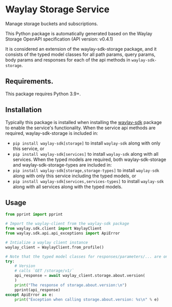 # Waylay Storage Service

Manage storage buckets and subscriptions.


This Python package is automatically generated based on the 
Waylay Storage OpenAPI specification (API version: v0.4.1)

It is considered an extension of the waylay-sdk-storage package, and it consists of the typed model classes for all path params, query params, body params and responses for each of the api methods in `waylay-sdk-storage`.

## Requirements.
This package requires Python 3.9+.

## Installation
Typically this package is installed when installing the [waylay-sdk](https://github.com/waylayio/waylay-sdk-py) package to enable the service's functionality.
When the service api methods are required, waylay-sdk-storage is included in:
- ```pip install waylay-sdk[storage]``` to install `waylay-sdk` along with only this service, or
- ```pip install waylay-sdk[services]``` to install `waylay-sdk` along with all services.
When the typed models are required, both waylay-sdk-storage and waylay-sdk-storage-types are included in:
- ```pip install waylay-sdk[storage,storage-types]``` to install `waylay-sdk` along with only this service including the typed models, or
- ```pip install waylay-sdk[services,services-types]``` to install `waylay-sdk` along with all services along with the typed models.

## Usage


```python
from pprint import pprint

# Import the waylay-client from the waylay-sdk package
from waylay.sdk.client import WaylayClient
from waylay.sdk.api.api_exceptions import ApiError

# Intialize a waylay client instance
waylay_client = WaylayClient.from_profile()

# Note that the typed model classes for responses/parameters/... are only available when `waylay-sdk-storage-types` is installed
try:
    # Version
    # calls `GET /storage/v1/`
    api_response = await waylay_client.storage.about.version(
    )
    print("The response of storage.about.version:\n")
    pprint(api_response)
except ApiError as e:
    print("Exception when calling storage.about.version: %s\n" % e)
```


